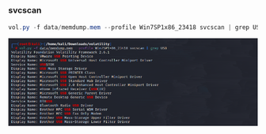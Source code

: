 ### svcscan
```java
vol.py -f data/memdump.mem --profile Win7SP1x86_23418 svcscan | grep USB
```
![image.png](./images/20231018_0004239145.png)

